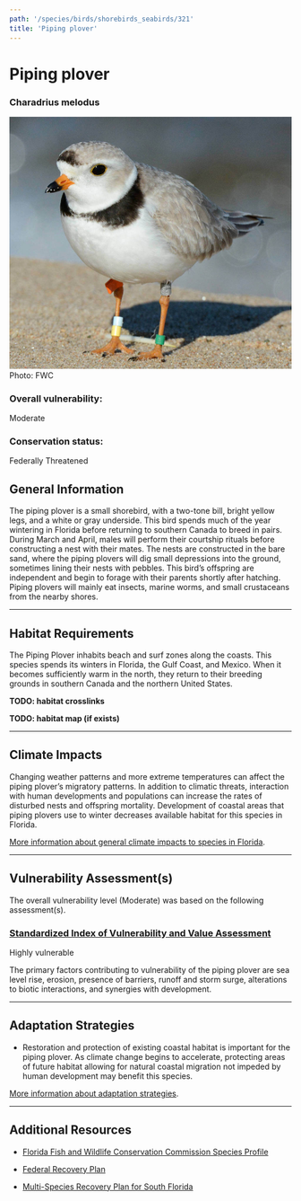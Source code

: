 ```yaml
---
path: '/species/birds/shorebirds_seabirds/321'
title: 'Piping plover'
---
```


# Piping plover

### Charadrius melodus

<div id="TopSection">

<div class="header-photo"><img src="321.jpg" alt="Photo for Piping plover"/>
<figcaption>Photo: FWC</figcaption></div>

<div>

### Overall vulnerability:

<div class="vulnerability vulnerability-moderate">Moderate</div>

### Conservation status:

Federally Threatened

</div>
</div>

## General Information

The piping plover is a small shorebird, with a two-tone bill, bright yellow legs, and a white or gray underside. This bird spends much of the year wintering in Florida before returning to southern Canada to breed in pairs. During March and April, males will perform their courtship rituals before constructing a nest with their mates. The nests are constructed in the bare sand, where the piping plovers will dig small depressions into the ground, sometimes lining their nests with pebbles. This bird’s offspring are independent and begin to forage with their parents shortly after hatching. Piping plovers will mainly eat insects, marine worms, and small crustaceans from the nearby shores.

<hr />

## Habitat Requirements



The Piping Plover inhabits beach and surf zones along the coasts. This species spends its winters in Florida, the Gulf Coast, and Mexico. When it becomes sufficiently warm in the north, they return to their breeding grounds in southern Canada and the northern United States.

**TODO: habitat crosslinks**

**TODO: habitat map (if exists)**

<hr />

## Climate Impacts

Changing weather patterns and more extreme temperatures can affect the piping plover’s migratory patterns. In addition to climatic threats, interaction with human developments and populations can increase the rates of disturbed nests and offspring mortality. Development of coastal areas that piping plovers use to winter decreases available habitat for this species in Florida.

[More information about general climate impacts to species in Florida](/impacts/species).



<hr />

## Vulnerability Assessment(s)

The overall vulnerability level (Moderate) was based on the following assessment(s).
#### 
<div class="vulnerability-header">
<h3><a href="/impacts/vulnerability/sivva/species">Standardized Index of Vulnerability and Value Assessment</a></h3>
<div class="vulnerability vulnerability-high">Highly vulnerable</div>
</div> 

The primary factors contributing to vulnerability of the piping plover are sea level rise, erosion, presence of barriers, runoff and storm surge, alterations to biotic interactions, and synergies with development.


<hr />

## Adaptation Strategies

- Restoration and protection of existing coastal habitat is important for the piping plover.  As climate change begins to accelerate, protecting areas of future habitat allowing for natural coastal migration not impeded by human development may benefit this species.

[More information about adaptation strategies](/strategies).

<hr />


## Additional Resources

- [Florida Fish and Wildlife Conservation Commission Species Profile](https://myfwc.com/wildlifehabitats/profiles/birds/shorebirdsseabirds/piping-plover/)

- [Federal Recovery Plan](https://ecos.fws.gov/docs/recovery_plan/960502.pdf)

- [Multi-Species Recovery Plan for South Florida](https://ecos.fws.gov/docs/recovery_plan/sfl_msrp/SFL_MSRP_Species.pdf)
